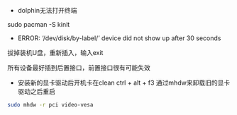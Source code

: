 + dolphin无法打开终端

sudo pacman -S kinit

+ ERROR: ‘/dev/disk/by-label/’ device did not show up after 30 seconds

拔掉装机U盘，重新插入，输入exit

所有设备最好插到后置接口，前置接口很有可能失效

+ 安装新的显卡驱动后开机卡在clean
ctrl + alt + f3
通过mhdw来卸载旧的显卡驱动之后重启
```bash
sudo mhdw -r pci video-vesa
```


